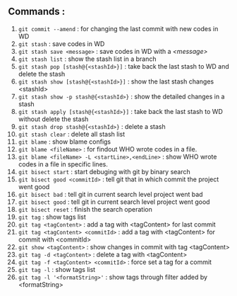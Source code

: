 ## Commands : 
1. `git commit --amend` : for changing the last commit with new codes in WD
1. `git stash` : save codes in WD
1. `git stash save <message>` : save codes in WD with a *\<message>* 
1. `git stash list` : show the stash list in a branch
1. `git stash pop [stash@{<stashId>}]` : take back the last stash to WD and delete the stash
1. `git stash show [stash@{<stashId>}]` : show the last stash changes
\<stashId>
1. `git stash show -p stash@{<stashId>}` : show the detailed changes in a stash
1. `git stash apply [stash@{<stashId>}]` : take back the last stash to WD without delete the stash
1. `git stash drop stash@{<stashId>}` : delete a stash
1. `git stash clear` : delete all stash list 
1. `git blame` : show blame configs
1. `git blame <fileName>` : for findout WHO wrote codes in a file.
1. `git blame <fileName> -L <startLine>,<endLine>` : show WHO wrote codes in a file in specific lines.
1. `git bisect start` : start debuging with git by binary search
1. `git bisect good <commitId>` : tell git that in which commit the project went good
1. `git bisect bad` : tell git in current search level project went bad
1. `git bisect good` : tell git in current search level project went good
1. `git bisect reset` : finish the search operation
1. `git tag` : show tags list
1. `git tag <tagContent>` : add a tag with \<tagContent> for last commit
1. `git tag <tagContent> <commitId>` : add a tag with \<tagContent> for commit with \<commitId>
1. `git show <tagContent>` : show changes in commit with tag \<tagContent>
1. `git tag -d <tagContent>` : delete a tag with \<tagContent>
1. `git tag -f <tagContent> <commitId>` : force set a tag for a commit
1. `git tag -l` : show tags list
1. `git tag -l '<formatString>'` : show tags through filter added by \<formatString>
